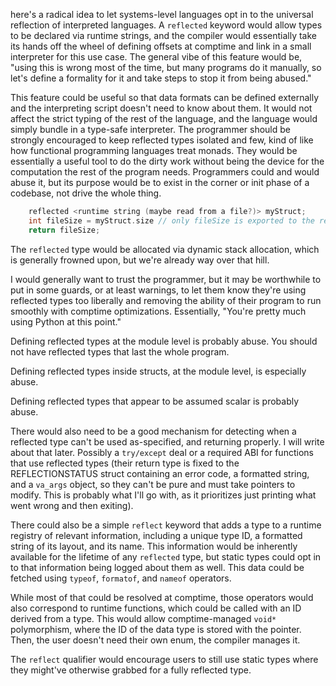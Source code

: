 here's a radical idea to let systems-level languages opt in to the universal reflection of interpreted languages. A `reflected` keyword would allow types to be declared via runtime strings, and the compiler would essentially take its hands off the wheel of defining offsets at comptime and link in a small interpreter for this use case. The general vibe of this feature would be, "using this is wrong most of the time, but many programs do it manually, so let's define a formality for it and take steps to stop it from being abused."

This feature could be useful so that data formats can be defined externally and the interpreting script doesn't need to know about them. It would not affect the strict typing of the rest of the language, and the language would simply bundle in a type-safe interpreter. The programmer should be strongly encouraged to keep reflected types isolated and few, kind of like how functional programming languages treat monads. They would be essentially a useful tool to do the dirty work without being the device for the computation the rest of the program needs. Programmers could and would abuse it, but its purpose would be to exist in the corner or init phase of a codebase, not drive the whole thing.

```c
    reflected <runtime string (maybe read from a file?)> myStruct;
    int fileSize = myStruct.size // only fileSize is exported to the rest of the program, the reflected struct is abandoned after this function returns the size.
    return fileSize;
```

The `reflected` type would be allocated via dynamic stack allocation, which is generally frowned upon, but we're already way over that hill.

I would generally want to trust the programmer, but it may be worthwhile to put in some guards, or at least warnings, to let them know they're using reflected types too liberally and removing the ability of their program to run smoothly with comptime optimizations. Essentially, "You're pretty much using Python at this point."

Defining reflected types at the module level is probably abuse. You should not have reflected types that last the whole program.

Defining reflected types inside structs, at the module level, is especially abuse.

Defining reflected types that appear to be assumed scalar is probably abuse.

There would also need to be a good mechanism for detecting when a reflected type can't be used as-specified, and returning properly. I will write about that later. Possibly a `try/except` deal or a required ABI for functions that use reflected types (their return type is fixed to the REFLECTIONSTATUS struct containing an error code, a formatted string, and a `va_args` object, so they can't be pure and must take pointers to modify. This is probably what I'll go with, as it prioritizes just printing what went wrong and then exiting).

There could also be a simple `reflect` keyword that adds a type to a runtime registry of relevant information, including a unique type ID, a formatted string of its layout, and its name. This information would be inherently available for the lifetime of any `reflected` type, but static types could opt in to that information being logged about them as well. This data could be fetched using `typeof`, `formatof`, and `nameof` operators.

While most of that could be resolved at comptime, those operators would also correspond to runtime functions, which could be called with an ID derived from a type. This would allow comptime-managed `void*` polymorphism, where the ID of the data type is stored with the pointer. Then, the user doesn't need their own enum, the compiler manages it.

The `reflect` qualifier would encourage users to still use static types where they might've otherwise grabbed for a fully reflected type.
